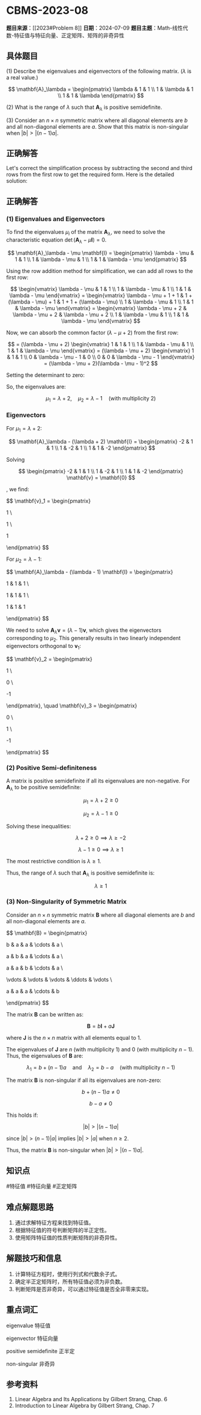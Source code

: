 # CBMS-2023-08

**题目来源**：[[2023#Problem 8]]
**日期**：2024-07-09
**题目主题**：Math-线性代数-特征值与特征向量、正定矩阵、矩阵的非奇异性

## 具体题目

(1) Describe the eigenvalues and eigenvectors of the following matrix. ($\lambda$ is a real value.)

$$
\mathbf{A}_\lambda = \begin{pmatrix}
\lambda & 1 & 1 \\
1 & \lambda & 1 \\
1 & 1 & \lambda 
\end{pmatrix}
$$

(2) What is the range of $\lambda$ such that $\mathbf{A}_\lambda$ is positive semidefinite.

(3) Consider an $n \times n$ symmetric matrix where all diagonal elements are $b$ and all non-diagonal elements are $a$. Show that this matrix is non-singular when $|b| > |(n - 1)a|$.

## 正确解答

Let's correct the simplification process by subtracting the second and third rows from the first row to get the required form. Here is the detailed solution:

## 正确解答

### (1) Eigenvalues and Eigenvectors

To find the eigenvalues $\mu_i$ of the matrix $\mathbf{A}_\lambda$, we need to solve the characteristic equation $\det(\mathbf{A}_\lambda - \mu \mathbf{I}) = 0$.

$$
\mathbf{A}_\lambda - \mu \mathbf{I} = \begin{pmatrix}
\lambda - \mu & 1 & 1 \\
1 & \lambda - \mu & 1 \\
1 & 1 & \lambda - \mu 
\end{pmatrix}
$$

Using the row addition method for simplification, we can add all rows to the first row:

$$
\begin{vmatrix}
\lambda - \mu & 1 & 1 \\
1 & \lambda - \mu & 1 \\
1 & 1 & \lambda - \mu 
\end{vmatrix}
= \begin{vmatrix}
\lambda - \mu + 1 + 1 & 1 + (\lambda - \mu) + 1 & 1 + 1 + (\lambda - \mu) \\
1 & \lambda - \mu & 1 \\
1 & 1 & \lambda - \mu 
\end{vmatrix}
= \begin{vmatrix}
\lambda - \mu + 2 & \lambda - \mu + 2 & \lambda - \mu + 2 \\
1 & \lambda - \mu & 1 \\
1 & 1 & \lambda - \mu 
\end{vmatrix}
$$

Now, we can absorb the common factor $(\lambda - \mu + 2)$ from the first row:

$$
= (\lambda - \mu + 2) \begin{vmatrix}
1 & 1 & 1 \\
1 & \lambda - \mu & 1 \\
1 & 1 & \lambda - \mu
\end{vmatrix}
= (\lambda - \mu + 2) \begin{vmatrix}
1 & 1 & 1 \\
0 & \lambda - \mu - 1 & 0 \\
0 & 0 & \lambda - \mu - 1
\end{vmatrix}
= (\lambda - \mu + 2)(\lambda - \mu - 1)^2
$$

Setting the determinant to zero:

So, the eigenvalues are:

$$
\mu_1 = \lambda + 2, \quad \mu_2 = \lambda - 1 \quad \text{(with multiplicity 2)}
$$

### Eigenvectors

For $\mu_1 = \lambda + 2$:

$$
\mathbf{A}_\lambda - (\lambda + 2) \mathbf{I} = \begin{pmatrix}
-2 & 1 & 1 \\
1 & -2 & 1 \\
1 & 1 & -2 
\end{pmatrix}
$$

Solving

$$
\begin{pmatrix}
-2 & 1 & 1 \\
1 & -2 & 1 \\
1 & 1 & -2 
\end{pmatrix} \mathbf{v} = \mathbf{0}
$$

, we find:

$$
\mathbf{v}_1 = \begin{pmatrix}

1 \\

1 \\

1

\end{pmatrix}
$$

For $\mu_2 = \lambda - 1$:

$$
\mathbf{A}_\lambda - (\lambda - 1) \mathbf{I} = \begin{pmatrix}

1 & 1 & 1 \\

1 & 1 & 1 \\

1 & 1 & 1

\end{pmatrix}
$$

We need to solve $\mathbf{A}_\lambda \mathbf{v} = (\lambda - 1)\mathbf{v}$, which gives the eigenvectors corresponding to $\mu_2$. This generally results in two linearly independent eigenvectors orthogonal to $\mathbf{v}_1$:

$$
\mathbf{v}_2 = \begin{pmatrix}

1 \\

0 \\

-1

\end{pmatrix}, \quad \mathbf{v}_3 = \begin{pmatrix}

0 \\

1 \\

-1

\end{pmatrix}
$$

### (2) Positive Semi-definiteness

A matrix is positive semidefinite if all its eigenvalues are non-negative. For $\mathbf{A}_\lambda$ to be positive semidefinite:

$$
\mu_1 = \lambda + 2 \geq 0
$$

$$
\mu_2 = \lambda - 1 \geq 0
$$

Solving these inequalities:

$$
\lambda + 2 \geq 0 \implies \lambda \geq -2
$$

$$
\lambda - 1 \geq 0 \implies \lambda \geq 1
$$

The most restrictive condition is $\lambda \geq 1$.

Thus, the range of $\lambda$ such that $\mathbf{A}_\lambda$ is positive semidefinite is:

$$
\lambda \geq 1
$$

### (3) Non-Singularity of Symmetric Matrix

Consider an $n \times n$ symmetric matrix $\mathbf{B}$ where all diagonal elements are $b$ and all non-diagonal elements are $a$.

$$
\mathbf{B} = \begin{pmatrix}

b & a & a & \cdots & a \\

a & b & a & \cdots & a \\

a & a & b & \cdots & a \\

\vdots & \vdots & \vdots & \ddots & \vdots \\

a & a & a & \cdots & b

\end{pmatrix}
$$

The matrix $\mathbf{B}$ can be written as:

$$
\mathbf{B} = b\mathbf{I} + a\mathbf{J}
$$

where $\mathbf{J}$ is the $n \times n$ matrix with all elements equal to 1.

The eigenvalues of $\mathbf{J}$ are $n$ (with multiplicity 1) and $0$ (with multiplicity $n-1$). Thus, the eigenvalues of $\mathbf{B}$ are:

$$
\lambda_1 = b + (n-1)a \quad \text{and} \quad \lambda_2 = b - a \quad (\text{with multiplicity } n-1)
$$

The matrix $\mathbf{B}$ is non-singular if all its eigenvalues are non-zero:

$$
b + (n-1)a \neq 0
$$

$$
b - a \neq 0
$$

This holds if:

$$
|b| > |(n-1)a|
$$

since $|b| > (n-1)|a|$ implies $|b| > |a|$ when $n \geq 2$.

Thus, the matrix $\mathbf{B}$ is non-singular when $|b| > |(n-1)a|$.

## 知识点

#特征值 #特征向量 #正定矩阵

## 难点解题思路

1. 通过求解特征方程来找到特征值。
2. 根据特征值的符号判断矩阵的半正定性。
3. 使用矩阵特征值的性质判断矩阵的非奇异性。

## 解题技巧和信息

1. 计算特征方程时，使用行列式和代数余子式。
2. 确定半正定矩阵时，所有特征值必须为非负数。
3. 判断矩阵是否非奇异，可以通过特征值是否全非零来实现。

## 重点词汇

eigenvalue 特征值

eigenvector 特征向量

positive semidefinite 正半定

non-singular 非奇异

## 参考资料

1. Linear Algebra and Its Applications by Gilbert Strang, Chap. 6
2. Introduction to Linear Algebra by Gilbert Strang, Chap. 7
